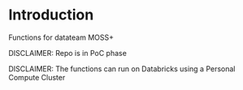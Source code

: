 # Introduction 
Functions for datateam MOSS+

DISCLAIMER: Repo is in PoC phase


DISCLAIMER: The functions can run on Databricks using a Personal Compute Cluster

